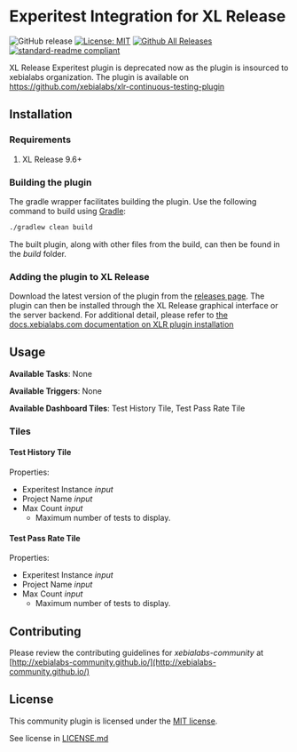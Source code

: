 # Experitest Integration for XL Release

![GitHub release](https://img.shields.io/github/release/xebialabs-community/xlr-experitest-plugin.svg)
[![License: MIT](https://img.shields.io/badge/license-MIT-yellow.svg)](https://opensource.org/licenses/MIT)
[![Github All Releases](https://img.shields.io/github/downloads/xebialabs-community/xlr-experitest-plugin/total.svg)](https://github.com/xebialabs-community/xlr-experitest-plugin/releases)
[![standard-readme compliant](https://img.shields.io/badge/readme%20style-standard-blue.svg)](https://github.com/RichardLitt/standard-readme)

XL Release Experitest plugin is deprecated now as the plugin is insourced to xebialabs organization.
The plugin is available on https://github.com/xebialabs/xlr-continuous-testing-plugin

## Installation

### Requirements

1. XL Release 9.6+

### Building the plugin
The gradle wrapper facilitates building the plugin.  Use the following command to build using [Gradle](https://gradle.org/):
```bash
./gradlew clean build
```
The built plugin, along with other files from the build, can then be found in the _build_ folder.

### Adding the plugin to XL Release

Download the latest version of the plugin from the [releases page](https://github.com/xebialabs-community/xlr-experitest-plugin/releases).  The plugin can then be installed through the XL Release graphical interface or the server backend.  For additional detail, please refer to [the docs.xebialabs.com documentation on XLR plugin installation](https://docs.xebialabs.com/xl-release/how-to/install-or-remove-xl-release-plugins.html)

## Usage

__Available Tasks__: None

__Available Triggers__: None

__Available Dashboard Tiles__: Test History Tile, Test Pass Rate Tile

### Tiles

#### Test History Tile
Properties:
* Experitest Instance _input_ 
* Project Name _input_ 
* Max Count _input_ 
   * Maximum number of tests to display.

#### Test Pass Rate Tile
Properties:
* Experitest Instance _input_ 
* Project Name _input_ 
* Max Count _input_ 
   * Maximum number of tests to display.

## Contributing

Please review the contributing guidelines for _xebialabs-community_ at [http://xebialabs-community.github.io/](http://xebialabs-community.github.io/)

## License

This community plugin is licensed under the [MIT license](https://opensource.org/licenses/MIT).

See license in [LICENSE.md](LICENSE.md)
